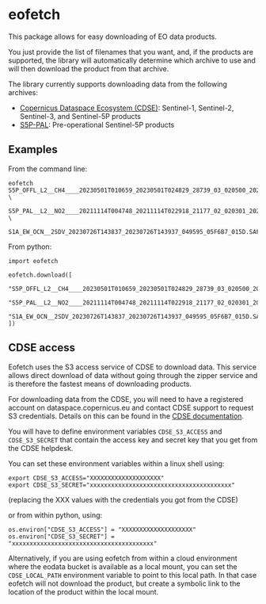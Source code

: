 # eofetch

This package allows for easy downloading of EO data products.

You just provide the list of filenames that you want, and, if the products
are supported, the library will automatically determine which archive to use
and will then download the product from that archive.

The library currently supports downloading data from the following archives:

- [Copernicus Dataspace Ecosystem (CDSE)](https://dataspace.copernicus.eu):
  Sentinel-1, Sentinel-2, Sentinel-3, and Sentinel-5P products
- [S5P-PAL](https://data-portal.s5p-pal.com): Pre-operational Sentinel-5P
  products


## Examples

From the command line:

```
eofetch S5P_OFFL_L2__CH4____20230501T010659_20230501T024829_28739_03_020500_20230502T170746.nc \
   S5P_PAL__L2__NO2____20211114T004748_20211114T022918_21177_02_020301_20211215T133738.nc \
   S1A_EW_OCN__2SDV_20230726T143837_20230726T143937_049595_05F6B7_015D.SAFE
```


From python:

```
import eofetch

eofetch.download([
    "S5P_OFFL_L2__CH4____20230501T010659_20230501T024829_28739_03_020500_20230502T170746.nc",
    "S5P_PAL__L2__NO2____20211114T004748_20211114T022918_21177_02_020301_20211215T133738.nc",
    "S1A_EW_OCN__2SDV_20230726T143837_20230726T143937_049595_05F6B7_015D.SAFE",
])
```


## CDSE access

Eofetch uses the S3 access service of CDSE to download data. This service
allows direct download of data without going through the zipper service and is
therefore the fastest means of downloading products.

For downloading data from the CDSE, you will need to have a registered account
on dataspace.copernicus.eu and contact CDSE support to request S3 credentials.
Details on this can be found in the
[CDSE documentation](https://documentation.dataspace.copernicus.eu/APIs/S3.html).

You will have to define environment variables `CDSE_S3_ACCESS` and
`CDSE_S3_SECRET` that contain the access key and secret key that you get from
the CDSE helpdesk.

You can set these environment variables within a linux shell using:

```
export CDSE_S3_ACCESS="XXXXXXXXXXXXXXXXXXXX"
export CDSE_S3_SECRET="xxxxxxxxxxxxxxxxxxxxxxxxxxxxxxxxxxxxxxxx"
```
(replacing the XXX values with the credentials you got from the CDSE)

or from within python, using:

```
os.environ["CDSE_S3_ACCESS"] = "XXXXXXXXXXXXXXXXXXXX"
os.environ["CDSE_S3_SECRET"] = "xxxxxxxxxxxxxxxxxxxxxxxxxxxxxxxxxxxxxxxx"
```

Alternatively, if you are using eofetch from within a cloud environment where
the eodata bucket is available as a local mount, you can set the
`CDSE_LOCAL_PATH` environment variable to point to this local path.
In that case eofetch will not download the product, but create a symbolic link
to the location of the product within the local mount.
